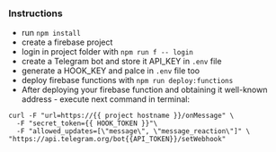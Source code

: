 ### Instructions

- run `npm install`
- create a firebase project
- login in project folder with `npm run f -- login`
- create a Telegram bot and store it API_KEY in `.env` file
- generate a HOOK_KEY and palce in `.env` file too
- deploy firebase functions with `npm run deploy:functions`
- After deploying your firebase function and obtaining it well-known address - execute next command in terminal:
```
curl -F "url=https://{{ project hostname }}/onMessage" \
  -F "secret_token={{ HOOK_TOKEN }}"\
  -F "allowed_updates=[\"message\", \"message_reaction\"]" \ "https://api.telegram.org/bot{{API_TOKEN}}/setWebhook"
```
